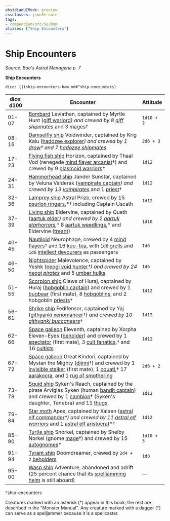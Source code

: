 ```yaml
---
obsidianUIMode: preview
cssclasses: json5e-note
tags:
- compendium/src/5e/bam
aliases: ["Ship Encounters"]
---
```

# Ship Encounters
*Source: Boo's Astral Menagerie p. 7* 

**Ship Encounters**

`dice: [](ship-encounters-bam.md#^ship-encounters)`

| dice: d100 | Encounter | Attitude |
|------------|-----------|----------|
| 01-07 | [Bombard](Mechanics/vehicles/bombard-aag.md) Leviathan, captained by Myrtle Hunt ([giff warlord](Mechanics/bestiary/humanoid/giff-warlord-bam.md)*) and crewed by 8 [giff shipmates](Mechanics/bestiary/humanoid/giff-shipmate-bam.md)* and 3 [mages](Mechanics/bestiary/humanoid/mage.md)† | `1d10 + 2` |
| 08-16 | [Damselfly ship](Mechanics/vehicles/damselfly-ship-aag.md) Voidwinder, captained by Krig Kalu ([hadozee explorer](Mechanics/bestiary/humanoid/hadozee-explorer-bam.md)*) and crewed by 1 [drow](Mechanics/bestiary/humanoid/drow.md)† and 7 [hadozee shipmates](Mechanics/bestiary/humanoid/hadozee-shipmate-bam.md)* | `2d6 + 3` |
| 17-23 | [Flying fish ship](Mechanics/vehicles/flying-fish-ship-aag.md) Horizon, captained by Thaal Vod (renegade [mind flayer arcanist](Mechanics/bestiary/aberration/mind-flayer-arcanist.md)†) and crewed by 9 [plasmoid warriors](Mechanics/bestiary/ooze/plasmoid-warrior-bam.md)* | `1d12` |
| 24-31 | [Hammerhead ship](Mechanics/vehicles/hammerhead-ship-aag.md) Jander Sunstar, captained by Veluna Valderak ([vampirate captain](Mechanics/bestiary/undead/vampirate-captain-bam.md)*) and crewed by 13 [vampirates](Mechanics/bestiary/undead/vampirate-bam.md)* and 1 [priest](Mechanics/bestiary/humanoid/priest.md)† | `1d12` |
| 32-36 | [Lamprey ship](Mechanics/vehicles/lamprey-ship-aag.md) Astral Prize, crewed by 15 [psurlon ringers](Mechanics/bestiary/aberration/psurlon-ringer-bam.md),*† including Captain Uscath | `1d12` |
| 37-39 | [Living ship](Mechanics/vehicles/living-ship-aag.md) Eldervine, captained by Queth ([aartuk elder](Mechanics/bestiary/plant/aartuk-elder-bam.md)*) and crewed by 2 [aartuk starhorrors](Mechanics/bestiary/plant/aartuk-starhorror-bam.md),*† 8 [aartuk weedlings](Mechanics/bestiary/plant/aartuk-weedling-bam.md),* and Eldervine ([treant](Mechanics/bestiary/plant/treant.md)) | `1d10` |
| 40-45 | [Nautiloid](Mechanics/vehicles/nautiloid-aag.md) Neurophage, crewed by 4 [mind flayers](Mechanics/bestiary/aberration/mind-flayer.md)† and 16 [kuo-toa](Mechanics/bestiary/humanoid/kuo-toa.md), with `1d6` [grells](Mechanics/bestiary/aberration/grell.md) and `1d6` [intellect devourers](Mechanics/bestiary/aberration/intellect-devourer.md) as passengers | `1d6` |
| 46-50 | [Nightspider](Mechanics/vehicles/nightspider-aag.md) Malevolence, captained by Yeshk ([neogi void hunter](Mechanics/bestiary/aberration/neogi-void-hunter-bam.md)*†) and crewed by 24 [neogi pirates](Mechanics/bestiary/aberration/neogi-pirate-bam.md)* and 5 [umber hulks](Mechanics/bestiary/monstrosity/umber-hulk.md) | `1d6` |
| 51-55 | [Scorpion ship](Mechanics/vehicles/scorpion-ship-aag.md) Claws of Huraj, captained by Huraj ([hobgoblin captain](Mechanics/bestiary/humanoid/hobgoblin-captain.md)) and crewed by 1 [bugbear](Mechanics/bestiary/humanoid/bugbear.md) (first mate), 8 [hobgoblins](Mechanics/bestiary/humanoid/hobgoblin.md), and 2 hobgoblin [priests](Mechanics/bestiary/humanoid/priest.md)† | `1d12` |
| 56-61 | [Shrike ship](Mechanics/vehicles/shrike-ship-aag.md) Fedifensor, captained by Yaj ([githyanki xenomancer](Mechanics/bestiary/humanoid/githyanki-xenomancer-bam.md)*†) and crewed by 10 [githyanki buccaneers](Mechanics/bestiary/humanoid/githyanki-buccaneer-bam.md)*† | `1d12` |
| 62-66 | [Space galleon](Mechanics/vehicles/space-galleon-aag.md) Eleventh, captained by Xorpha Eleven-Eyes ([beholder](Mechanics/bestiary/aberration/beholder.md)) and crewed by 1 [spectator](Mechanics/bestiary/aberration/spectator.md) (first mate), 3 [cult fanatics](Mechanics/bestiary/humanoid/cult-fanatic.md),† and 16 [cultists](Mechanics/bestiary/humanoid/cultist.md) | `1d12` |
| 67-72 | [Space galleon](Mechanics/vehicles/space-galleon-aag.md) Great Kindori, captained by Mystan the Mighty ([djinni](Mechanics/bestiary/elemental/djinni.md)†) and crewed by 1 [invisible stalker](Mechanics/bestiary/elemental/invisible-stalker.md) (first mate), 1 [couatl](Mechanics/bestiary/celestial/couatl.md),† 17 [aarakocra](Mechanics/bestiary/humanoid/aarakocra.md), and 1 [rug of smothering](Mechanics/bestiary/construct/rug-of-smothering.md) | `2d6 + 2` |
| 73-78 | [Squid ship](Mechanics/vehicles/squid-ship-aag.md) Syken's Reach, captained by the pirate Arviglas Syken (human [bandit captain](Mechanics/bestiary/humanoid/bandit-captain.md)) and crewed by 1 [cambion](Mechanics/bestiary/fiend/cambion.md)† (Syken's daughter, Tenebra) and 11 [thugs](Mechanics/bestiary/humanoid/thug.md) | `1d12` |
| 79-84 | [Star moth](Mechanics/vehicles/star-moth-aag.md) Apex, captained by Xaleen ([astral elf commander](Mechanics/bestiary/humanoid/astral-elf-commander-bam.md)*†) and crewed by 11 [astral elf warriors](Mechanics/bestiary/humanoid/astral-elf-warrior-bam.md)* and 1 [astral elf aristocrat](Mechanics/bestiary/humanoid/astral-elf-aristocrat-bam.md)*† | `1d12` |
| 85-90 | [Turtle ship](Mechanics/vehicles/turtle-ship-aag.md) Snorkel, captained by Shelby Norkel (gnome [mage](Mechanics/bestiary/humanoid/mage.md)†) and crewed by 15 [autognomes](Mechanics/bestiary/construct/autognome-bam.md)* | `1d10 + 3` |
| 91-94 | [Tyrant ship](Mechanics/vehicles/tyrant-ship-aag.md) Doomdreamer, crewed by `2d4 + 2` [beholders](Mechanics/bestiary/aberration/beholder.md) | `1d8` |
| 95-00 | [Wasp ship](Mechanics/vehicles/wasp-ship-aag.md) Adventure, abandoned and adrift (25 percent chance that its [spelljamming helm](Mechanics/items/spelljamming-helm-aag.md) is still aboard) | — |
^ship-encounters

Creatures marked with an asterisk (*) appear in this book; the rest are described in the "Monster Manual". Any creature marked with a dagger (†) can serve as a spelljammer because it is a spellcaster.